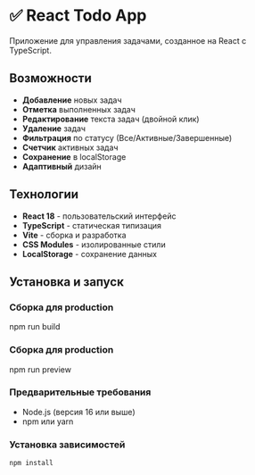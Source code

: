 # ✅ React Todo App

Приложение для управления задачами, созданное на React с TypeScript.


##  Возможности

-  **Добавление** новых задач
-  **Отметка** выполненных задач
-  **Редактирование** текста задач (двойной клик)
-  **Удаление** задач
-  **Фильтрация** по статусу (Все/Активные/Завершенные)
-  **Счетчик** активных задач
-  **Сохранение** в localStorage
-  **Адаптивный** дизайн

##  Технологии

- **React 18** - пользовательский интерфейс
- **TypeScript** - статическая типизация
- **Vite** - сборка и разработка
- **CSS Modules** - изолированные стили
- **LocalStorage** - сохранение данных

##  Установка и запуск

### Сборка для production

npm run build

### Сборка для production

npm run preview

### Предварительные требования
- Node.js (версия 16 или выше)
- npm или yarn

### Установка зависимостей
```bash
npm install
